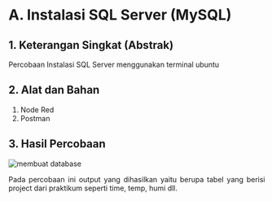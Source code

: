 # A. Instalasi SQL Server (MySQL)

## 1. Keterangan Singkat (Abstrak)
<p align="justify">Percobaan Instalasi SQL Server menggunakan terminal ubuntu

## 2. Alat dan Bahan
1. Node Red
2. Postman
## 3. Hasil Percobaan

![membuat database](https://github.com/Aisyahnurul/AisyahN-system-embedded/assets/147674662/b3d95ad0-cc21-48cf-93f6-850ebe3fb2c1)


<p align="justify">Pada percobaan ini output yang dihasilkan yaitu berupa tabel yang berisi project dari praktikum seperti time, temp, humi dll.
<br></br>
